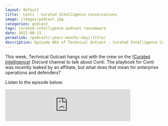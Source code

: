 ```yaml
---
layout: default
title:  Conti - Curated Intelligence Conversations
image: /images/podcast.jpg
categories: podcast
tags: curated-intelligence podcast ransomware
date: 2021-08-13
permalink: /podcast/:year/:month/:day/:title/
description: Episode 002 of Technical Outcast - Curated Intelligence Conversations
---
```


This week, Technical Outcast hangs out with the crew on the ([Curated Intelligence][1]) Discord channel to talk about Conti. The playbook for Conti was recently leaked by an affiliate, but what does that mean for enterprise operations and defenders?

Listen to the episode below:

<iframe src="https://anchor.fm/technicaloutcast/embed/episodes/Conti---Curated-Intelligence-Conversations-e15srdr/a-a6be3n0" height="102px" width="400px" frameborder="0" scrolling="no"></iframe>

[1]:https://twitter.com/CuratedIntel

